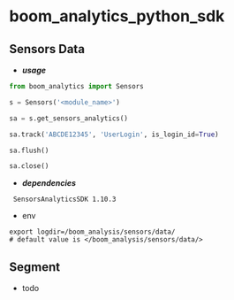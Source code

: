 # boom_analytics_python_sdk

## Sensors Data
- _**usage**_
```python
from boom_analytics import Sensors

s = Sensors('<module_name>')

sa = s.get_sensors_analytics()

sa.track('ABCDE12345', 'UserLogin', is_login_id=True)

sa.flush()

sa.close()
```
- _**dependencies**_
```shell
 SensorsAnalyticsSDK 1.10.3
```
- env
```shell
export logdir=/boom_analysis/sensors/data/
# default value is </boom_analysis/sensors/data/>
```

## Segment
- todo